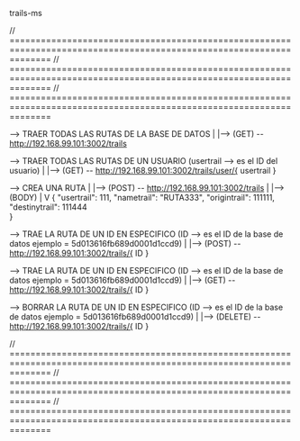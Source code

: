 trails-ms



// ====================================================================================================================
// ====================================================================================================================
// ====================================================================================================================



--> TRAER TODAS LAS RUTAS DE LA BASE DE DATOS
    |
    |-->   (GET)  -- http://192.168.99.101:3002/trails 




--> TRAER TODAS LAS RUTAS DE UN USUARIO (usertrail --> es el ID del usuario)
    |
    |-->   (GET)  -- http://192.168.99.101:3002/trails/user/{ usertrail }




--> CREA UNA RUTA
    |
    |-->   (POST)  -- http://192.168.99.101:3002/trails
    |
    |-->   (BODY)   |
                    V
                    {
                        "usertrail": 111,
	                    "nametrail": "RUTA333",
	                    "origintrail": 111111,
	                    "destinytrail": 111444   
                    }




--> TRAE LA RUTA DE UN ID EN ESPECIFICO (ID --> es el ID de la base de datos ejemplo = 5d013616fb689d0001d1ccd9)
    |
    |-->   (POST)  -- http://192.168.99.101:3002/trails/{ ID }




--> TRAE LA RUTA DE UN ID EN ESPECIFICO (ID --> es el ID de la base de datos ejemplo = 5d013616fb689d0001d1ccd9)
    |
    |-->   (GET)  -- http://192.168.99.101:3002/trails/{ ID }




--> BORRAR LA RUTA DE UN ID EN ESPECIFICO (ID --> es el ID de la base de datos ejemplo = 5d013616fb689d0001d1ccd9)
    |
    |-->   (DELETE)  -- http://192.168.99.101:3002/trails/{ ID }




// ====================================================================================================================
// ====================================================================================================================
// ====================================================================================================================